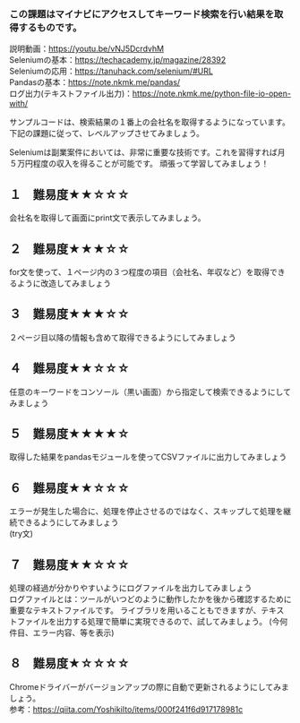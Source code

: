 ### この課題はマイナビにアクセスしてキーワード検索を行い結果を取得するものです。

説明動画：https://youtu.be/vNJ5DcrdvhM<br>
Seleniumの基本：https://techacademy.jp/magazine/28392<br>
Seleniumの応用：https://tanuhack.com/selenium/#URL<br>
Pandasの基本：https://note.nkmk.me/pandas/<br>
ログ出力(テキストファイル出力)：https://note.nkmk.me/python-file-io-open-with/<br>

サンプルコードは、検索結果の１番上の会社名を取得するようになっています。
下記の課題に従って、レベルアップさせてみましょう。

Seleniumは副業案件においては、非常に重要な技術です。これを習得すれば月５万円程度の収入を得ることが可能です。
頑張って学習してみましょう！

## １　難易度★★☆☆☆
会社名を取得して画面にprint文で表示してみましょう。

## ２　難易度★★★☆☆
for文を使って、１ページ内の３つ程度の項目（会社名、年収など）を取得できるように改造してみましょう

## ３　難易度★★★☆☆
２ページ目以降の情報も含めて取得できるようにしてみましょう

## ４　難易度★★☆☆☆
任意のキーワードをコンソール（黒い画面）から指定して検索できるようにしてみましょう

## ５　難易度★★★★☆
取得した結果をpandasモジュールを使ってCSVファイルに出力してみましょう

## ６　難易度★★☆☆☆
エラーが発生した場合に、処理を停止させるのではなく、スキップして処理を継続できるようにしてみましょう<br>
(try文)

## ７　難易度★★☆☆☆
処理の経過が分かりやすいようにログファイルを出力してみましょう<br>
ログファイルとは：ツールがいつどのように動作したかを後から確認するために重要なテキストファイルです。
ライブラリを用いることもできますが、テキストファイルを出力する処理で簡単に実現できるので、試してみましょう。
(今何件目、エラー内容、等を表示)

## ８　難易度★☆☆☆☆
Chromeドライバーがバージョンアップの際に自動で更新されるようにしてみましょう。  
参考：https://qiita.com/YoshikiIto/items/000f241f6d917178981c
